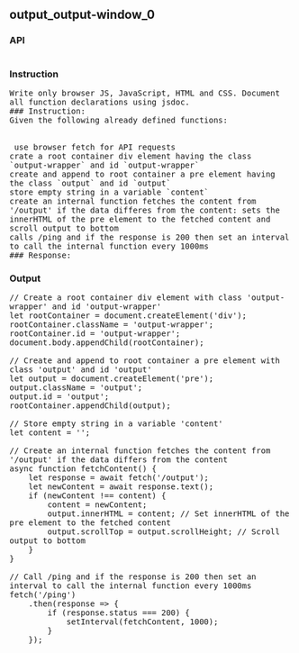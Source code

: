 ## output_output-window_0
### API
<pre style='text-wrap: wrap'></pre>
### Instruction
<pre style='text-wrap: wrap'>Write only browser JS, JavaScript, HTML and CSS. Document all function declarations using jsdoc.
### Instruction:
Given the following already defined functions:
 

 use browser fetch for API requests
crate a root container div element having the class `output-wrapper` and id `output-wrapper`
create and append to root container a pre element having the class `output` and id `output`
store empty string in a variable `content`
create an internal function fetches the content from '/output' if the data differes from the content: sets the innerHTML of the pre element to the fetched content and  scroll output to bottom
calls /ping and if the response is 200 then set an interval to call the internal function every 1000ms 
### Response:
</pre>
### Output
<pre style='text-wrap: wrap'>// Create a root container div element with class 'output-wrapper' and id 'output-wrapper'
let rootContainer = document.createElement('div');
rootContainer.className = 'output-wrapper';
rootContainer.id = 'output-wrapper';
document.body.appendChild(rootContainer);

// Create and append to root container a pre element with class 'output' and id 'output'
let output = document.createElement('pre');
output.className = 'output';
output.id = 'output';
rootContainer.appendChild(output);

// Store empty string in a variable 'content'
let content = '';

// Create an internal function fetches the content from '/output' if the data differs from the content
async function fetchContent() {
    let response = await fetch('/output');
    let newContent = await response.text();
    if (newContent !== content) {
        content = newContent;
        output.innerHTML = content; // Set innerHTML of the pre element to the fetched content
        output.scrollTop = output.scrollHeight; // Scroll output to bottom
    }
}

// Call /ping and if the response is 200 then set an interval to call the internal function every 1000ms
fetch('/ping')
    .then(response => {
        if (response.status === 200) {
            setInterval(fetchContent, 1000);
        }
    });

</pre>
